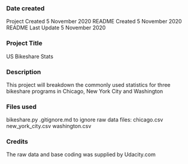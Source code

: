 ### Date created
Project Created 5 November 2020
README Created 5 November 2020
README Last Update 5 November 2020

### Project Title
US Bikeshare Stats  

### Description
This project will breakdown the commonly used statistics for three bikeshare programs in Chicago, New York City and Washington

### Files used
bikeshare.py
.gitignore.md to ignore raw data files:
chicago.csv
new_york_city.csv
washington.csv

### Credits
The raw data and base coding was supplied by Udacity.com
